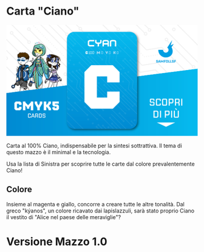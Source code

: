 # Carta "Ciano"

![Ciano](../eg/ciano.jpg)

Carta al 100% Ciano, indispensabile per la sintesi sottrattiva. Il tema di questo mazzo è il minimal e la tecnologia.

Usa la lista di Sinistra per scoprire tutte le carte dal colore prevalentemente Ciano!

## Colore

Insieme al magenta e giallo, concorre a creare tutte le altre tonalità. Dal greco "kýanos", un colore ricavato dai lapislazzuli, sarà stato proprio Ciano il vestito di "Alice nel paese delle meraviglie"?

# Versione Mazzo 1.0